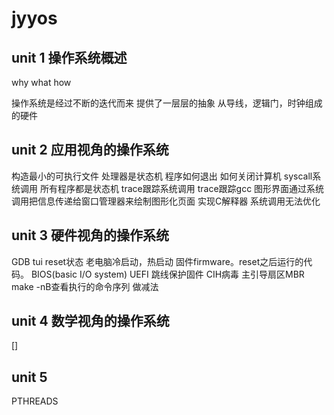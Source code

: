 # jyyos

## unit 1 操作系统概述

why
what
how

操作系统是经过不断的迭代而来
提供了一层层的抽象
从导线，逻辑门，时钟组成的硬件

## unit 2 应用视角的操作系统

构造最小的可执行文件
处理器是状态机
程序如何退出
如何关闭计算机
syscall系统调用
所有程序都是状态机
trace跟踪系统调用
trace跟踪gcc
图形界面通过系统调用把信息传递给窗口管理器来绘制图形化页面
实现C解释器
系统调用无法优化

## unit 3 硬件视角的操作系统

GDB tui
reset状态
老电脑冷启动，热启动
固件firmware。reset之后运行的代码。
BIOS(basic I/O system)
UEFI
跳线保护固件
CIH病毒
主引导扇区MBR
make -nB查看执行的命令序列
做减法

## unit 4 数学视角的操作系统

[]

## unit 5
PTHREADS